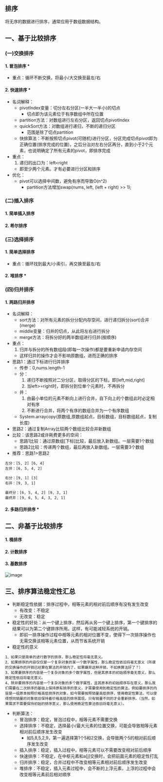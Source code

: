 ## 排序
将无序的数据进行排序，通常应用于数组数据结构。

## 一、基于比较排序
### (一)交换排序
#### 1. 冒泡排序 *
- 重点：循环不断交换，将最小/大交换至最左/右

#### 2. 快速排序 *
- 名词解释：
  - pivotIndex变量：切分左右分区(一半大一半小)的切点
    - 切点即为该元素位于有序数组中所在位置
  - partition方法：对数组进行左右分区，返回切点pivotIndex
  - quickSort方法：对数组进行递归，不断的递归分区
    - 范围是除了切点partition
  - 快排算法：不断按照切点pivot(可随机)进行分区，分区完成切点pivot即为正确位置(排序完成的位置)，之后分治对左右分区再分，直到小于2个元素，也说明确定了所有元素的pivot，即排序完成
- 重点：
  1. 递归的出口为：left<right
    - 即至少两个元素。才有必要进行分区和排序
- 优化：
  - pivot可以选择中间数，避免有序而导致O(n^2)
    - partition方法增加swap(nums, left, (left + right) >> 1);

### (二)插入排序
#### 1. 简单插入排序
#### 2. 希尔排序

### (三)选择排序
#### 1. 简单选择排序
- 重点：循环找到最大/小索引，再交换至最左/右

#### 2. 堆排序 *

### (四)归并排序
#### 1. 两路归并排序
- 名词解释：
  - sort方法：对所有元素的拆分分配内存空间，进行递归拆分(sort)合并(merge)
  - middle变量：归并的切点，从此将左右进行拆分
  - merge方法：将拆分好的两半数组进行归并(按顺序)
- 重点：
  1. 归并与拆分的所有数组段(即每一次操作)都是要重新申请内存空间
    - 这样归并的操作才会不影响原数组，进而正确的排序
- 思路1：通过下标进行归并排序
  - 传参：0,nums.length-1
  - 分：
    1. 递归不断按照对二分分区，取得分区的下标，即[left,mid,right]
    2. 当left>=right时，即拆分到位单个元素时，不再拆分
  - 并：
    1. 由最小单位的元素不断向上进行合并，自下向上的个数组此时必定相对有序
    2. 不断进行合并，将两个有序的数组合并为一个有序数组
  - System.arraycopy(原数组,原数组起点，目标数组，目标数组起点，复制长度)
- 思路2：通过复制Array比较两个数组比较合并新数组
- 比较：该思路2或许耗费更多的空间：
  - 思路1比较：通过原数组[下标]比较，最后放入新数组。一层需要1个数组
  - 思路2比较：传递两个数组，最后再放入新数组。一层需要3个数组
- 推荐：思路1>思路2

```
左分：[5, 2] [6, 4]
左并：[6, 5, 4, 2]

右分：[9, 1] [3]
右并：[9, 3, 1]

最终分：[6, 5, 4, 2] [9, 3, 1]
最终并：[9, 6, 5, 4, 3, 2, 1]
```


#### 2. 多路归并排序 *

## 二、非基于比较排序
#### 1. 桶排序
#### 2. 计数排序
#### 3. 基数排序

![image](http://note.youdao.com/yws/res/34148/4654C3B114D242A1890861DCAAA11728)

## 三、排序算法稳定性汇总
- 判断稳定性依据：排序过程中，相等元素的相对前后顺序有没有发生改变
  - 有改变：不稳定
  - 无改变：稳定
- 稳定性的好处：从一个键上排序，然后再从另一个键上排序，第一个键排序的结果可以为第二个键排序所用。这样，有可能减轻系统的开销。
  - 即前一排序操作过程中相等元素的相对位置不变，使得下一次排序操作也无需交换该相等元素位置，从而节省系统开销
- 稳定性的意义

```
1、如果只是简单的进行数字的排序，那么稳定性将毫无意义。
2、如果排序的内容仅仅是一个复杂对象的某一个数字属性，那么稳定性依旧将毫无意义（所谓的交换操作的开销已经算在算法的开销内了，如果嫌弃这种开销，不如换算法好了？）
3、如果要排序的内容是一个复杂对象的多个数字属性，但是其原本的初始顺序毫无意义，那么稳定性依旧将毫无意义。
4、除非要排序的内容是一个复杂对象的多个数字属性，且其原本的初始顺序存在意义，那么我们需要在二次排序的基础上保持原有排序的意义，才需要使用到稳定性的算法，例如要排序的内容是一组原本按照价格高低排序的对象，如今需要按照销量高低排序，使用稳定性算法，可以使得想同销量的对象依旧保持着价格高低的排序展现，只有销量不同的才会重新排序。（当然，如果需求不需要保持初始的排序意义，那么使用稳定性算法依旧将毫无意义）。
```
- 判断算法：
  - 冒泡排序：稳定，冒泡过程中，相等元素不需要交换
  - 选择排序：不稳定，选择最小/最大元素的位置交换，可能会导致相等元素相对前后顺序发生改变
    - 如5,8,5,2,9，第一遍选择第1个5和2交换，会导致两个5的相对前后顺序发生改变
  - 插入排序：稳定，插入过程中，相等元素可以不需要改变相对前后顺序
  - 快速排序：不稳定，在中枢元素和a[j]交换时，会把前面元素的稳定性打乱
  - 归并排序：稳定，合并过程中不改变相等元素相对前后顺序发生改变
  - 堆排序：不稳定，插入元素过程中，会不断的上浮元素，上浮的过程中会改变相等元素前后相对顺序